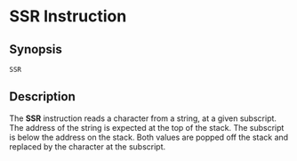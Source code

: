 # SSR Instruction

## Synopsis

```
SSR
```

## Description

The **SSR** instruction reads a character from a string, at a given subscript.
The address of the string is expected at the top of the stack. The subscript
is below the address on the stack. Both values are popped off the stack and
replaced by the character at the subscript.
